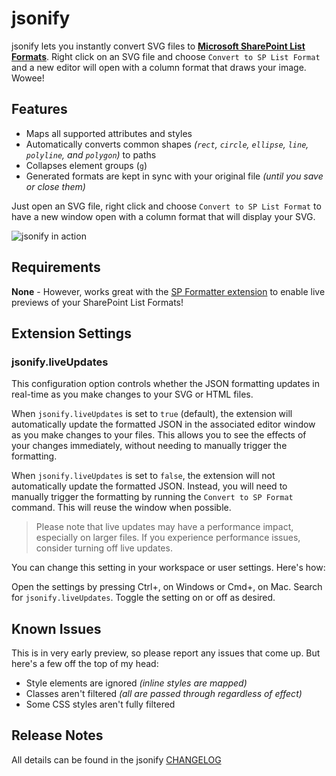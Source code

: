 # jsonify

jsonify lets you instantly convert SVG files to [**Microsoft SharePoint List Formats**](https://aka.ms/spdocs-column-formatting). Right click on an SVG file and choose `Convert to SP List Format` and a new editor will open with a column format that draws your image. Wowee!

## Features

- Maps all supported attributes and styles
- Automatically converts common shapes _(`rect`, `circle`, `ellipse`, `line`, `polyline`, and `polygon`)_ to paths
- Collapses element groups (`g`)
- Generated formats are kept in sync with your original file _(until you save or close them)_

Just open an SVG file, right click and choose `Convert to SP List Format` to have a new window open with a column format that will display your SVG.

![jsonify in action](./assets/jsonify.gif)


## Requirements

**None** - However, works great with the [SP Formatter extension](https://marketplace.visualstudio.com/items?itemName=s-kainet.sp-formatter) to enable live previews of your SharePoint List Formats!

## Extension Settings

### jsonify.liveUpdates
This configuration option controls whether the JSON formatting updates in real-time as you make changes to your SVG or HTML files.

When `jsonify.liveUpdates` is set to `true` (default), the extension will automatically update the formatted JSON in the associated editor window as you make changes to your files. This allows you to see the effects of your changes immediately, without needing to manually trigger the formatting.

When `jsonify.liveUpdates` is set to `false`, the extension will not automatically update the formatted JSON. Instead, you will need to manually trigger the formatting by running the `Convert to SP Format` command. This will reuse the window when possible.

> Please note that live updates may have a performance impact, especially on larger files. If you experience performance issues, consider turning off live updates.

You can change this setting in your workspace or user settings. Here's how:

Open the settings by pressing Ctrl+, on Windows or Cmd+, on Mac.
Search for `jsonify.liveUpdates`.
Toggle the setting on or off as desired.

## Known Issues

This is in very early preview, so please report any issues that come up. But here's a few off the top of my head:

- Style elements are ignored _(inline styles are mapped)_
- Classes aren't filtered _(all are passed through regardless of effect)_
- Some CSS styles aren't fully filtered

## Release Notes

All details can be found in the jsonify [CHANGELOG](https://marketplace.visualstudio.com/items/theChrisKent.jsonify/changelog)